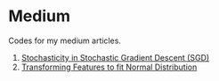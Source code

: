 # Medium
Codes for my medium articles.

1. [Stochasticity in Stochastic Gradient Descent (SGD)](https://medium.com/@jasraj.singh/what-is-stochastic-in-stochastic-gradient-descent-sgd-20d462aec672)
2. [Transforming Features to fit Normal Distribution](https://medium.com/@jasraj.singh/transforming-features-to-fit-normal-distribution-ba1ef51fe860)
